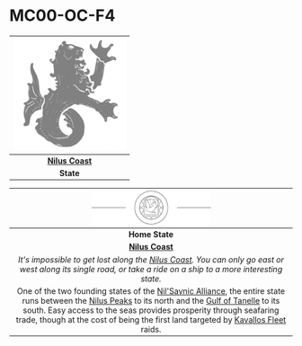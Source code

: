 # MC00-OC-F4

| <img src="https://raw.githubusercontent.com/jesskelsall/astarus-images/main/symbols/43647483a51e18e4.png" height="200" /> |
|:---:|
| **[Nilus Coast](../civilisations/nilsavnic-alliance/states/nilus-coast.md)** |
| **State** |

| <img src="../images/card-icons/familia-vulpes.png" height="60" /> |
|:---:|
| **Home State** |
| **[Nilus Coast](../civilisations/nilsavnic-alliance/states/nilus-coast.md)** |
| *It's impossible to get lost along the [Nilus Coast](../civilisations/nilsavnic-alliance/states/nilus-coast.md). You can only go east or west along its single road, or take a ride on a ship to a more interesting state.* |
| One of the two founding states of the [Nil'Savnic Alliance](../civilisations/nilsavnic-alliance/nilsavnic-alliance.md), the entire state runs between the [Nilus Peaks](../places/topography/mountains/nilus-peaks.md) to its north and the [Gulf of Tanelle](../places/topography/seas-oceans/gulf-of-tanelle.md) to its south. Easy access to the seas provides prosperity through seafaring trade, though at the cost of being the first land targeted by [Kavallos Fleet](../civilisations/kavallos-fleet/kavallos-fleet.md) raids. |
